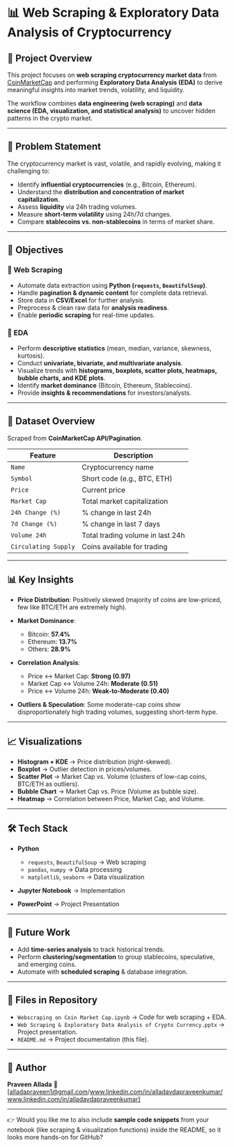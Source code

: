 # 📊 Web Scraping & Exploratory Data Analysis of Cryptocurrency

## 📌 Project Overview

This project focuses on **web scraping cryptocurrency market data** from [CoinMarketCap](https://coinmarketcap.com/) and performing **Exploratory Data Analysis (EDA)** to derive meaningful insights into market trends, volatility, and liquidity.

The workflow combines **data engineering (web scraping)** and **data science (EDA, visualization, and statistical analysis)** to uncover hidden patterns in the crypto market.

---

## 🎯 Problem Statement

The cryptocurrency market is vast, volatile, and rapidly evolving, making it challenging to:

* Identify **influential cryptocurrencies** (e.g., Bitcoin, Ethereum).
* Understand the **distribution and concentration of market capitalization**.
* Assess **liquidity** via 24h trading volumes.
* Measure **short-term volatility** using 24h/7d changes.
* Compare **stablecoins vs. non-stablecoins** in terms of market share.

---

## 🚀 Objectives

### 🔹 Web Scraping

* Automate data extraction using **Python (`requests`, `BeautifulSoup`)**.
* Handle **pagination & dynamic content** for complete data retrieval.
* Store data in **CSV/Excel** for further analysis.
* Preprocess & clean raw data for **analysis readiness**.
* Enable **periodic scraping** for real-time updates.

### 🔹 EDA

* Perform **descriptive statistics** (mean, median, variance, skewness, kurtosis).
* Conduct **univariate, bivariate, and multivariate analysis**.
* Visualize trends with **histograms, boxplots, scatter plots, heatmaps, bubble charts, and KDE plots**.
* Identify **market dominance** (Bitcoin, Ethereum, Stablecoins).
* Provide **insights & recommendations** for investors/analysts.

---

## 📂 Dataset Overview

Scraped from **CoinMarketCap API/Pagination**.

| Feature              | Description                      |
| -------------------- | -------------------------------- |
| `Name`               | Cryptocurrency name              |
| `Symbol`             | Short code (e.g., BTC, ETH)      |
| `Price`              | Current price                    |
| `Market Cap`         | Total market capitalization      |
| `24h Change (%)`     | % change in last 24h             |
| `7d Change (%)`      | % change in last 7 days          |
| `Volume 24h`         | Total trading volume in last 24h |
| `Circulating Supply` | Coins available for trading      |

---

## 📊 Key Insights

* **Price Distribution**: Positively skewed (majority of coins are low-priced, few like BTC/ETH are extremely high).
* **Market Dominance**:

  * Bitcoin: **57.4%**
  * Ethereum: **13.7%**
  * Others: **28.9%**
* **Correlation Analysis**:

  * Price ↔ Market Cap: **Strong (0.97)**
  * Market Cap ↔ Volume 24h: **Moderate (0.51)**
  * Price ↔ Volume 24h: **Weak-to-Moderate (0.40)**
* **Outliers & Speculation**: Some moderate-cap coins show disproportionately high trading volumes, suggesting short-term hype.

---

## 📈 Visualizations

* **Histogram + KDE** → Price distribution (right-skewed).
* **Boxplot** → Outlier detection in prices/volumes.
* **Scatter Plot** → Market Cap vs. Volume (clusters of low-cap coins, BTC/ETH as outliers).
* **Bubble Chart** → Market Cap vs. Price (Volume as bubble size).
* **Heatmap** → Correlation between Price, Market Cap, and Volume.

---

## 🛠️ Tech Stack

* **Python**

  * `requests`, `BeautifulSoup` → Web scraping
  * `pandas`, `numpy` → Data processing
  * `matplotlib`, `seaborn` → Data visualization

* **Jupyter Notebook** → Implementation

* **PowerPoint** → Project Presentation

---

## 📌 Future Work

* Add **time-series analysis** to track historical trends.
* Perform **clustering/segmentation** to group stablecoins, speculative, and emerging coins.
* Automate with **scheduled scraping** & database integration.

---

## 📜 Files in Repository

* `Webscraping on Coin Market Cap.ipynb` → Code for web scraping + EDA.
* `Web Scraping & Exploratory Data Analysis of Crypto Currency.pptx` → Project presentation.
* `README.md` → Project documentation (this file).

---

## 🙌 Author

**Praveen Allada**
📧 \[alladapraveen1@gmail.com/www.linkedin.com/in/alladavdapraveenkumar/www.linkedin.com/in/alladavdapraveenkumar]

---

👉 Would you like me to also include **sample code snippets** from your notebook (like scraping & visualization functions) inside the README, so it looks more hands-on for GitHub?
